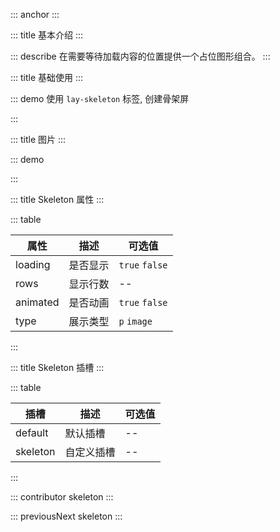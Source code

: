 ::: anchor
:::

::: title 基本介绍
:::

::: describe 在需要等待加载内容的位置提供一个占位图形组合。
:::

::: title 基础使用
:::

::: demo 使用 `lay-skeleton` 标签, 创建骨架屏

<template>
<div>
<div style="margin-bottom: 10px">
<lay-switch v-model="loading" onswitch-text="加载" unswitch-text="关闭"></lay-switch>
</div>
  <lay-skeleton :rows="4" :loading="loading" animated>
    <p style="margin-bottom: 18px">1 layui-vue , 基 于 vue 3.0 的 桌 面 端 组 件 库 , layui 的 另 一 种 呈 现 方 式</p>
    <p style="margin-bottom: 18px">2 layui-vue , 基 于 vue 3.0 的 桌 面 端 组 件 库 , layui 的 另 一 种 呈 现 方 式</p>
    <p style="margin-bottom: 18px">3 layui-vue , 基 于 vue 3.0 的 桌 面 端 组 件 库 , layui 的 另 一 种 呈 现 方 式</p>
    <p style="margin-bottom: 18px">4 layui-vue , 基 于 vue 3.0 的 桌 面 端 组 件 库 , layui 的 另 一 种 呈 现 方 式</p>
  </lay-skeleton>
</div>
</template>

<script>
import { ref } from 'vue';

export default {
  setup() {
    const loading = ref(true);
    return {
        loading,
    }
  }
}
</script>

:::

::: title 图片
:::


::: demo

<template>
<div>
<div style="margin-bottom: 10px">
<lay-switch v-model="loading" onswitch-text="加载" unswitch-text="关闭"></lay-switch>
</div>
  <lay-skeleton :loading="loading" animated>
        <template #skeleton>
            <lay-skeleton-item type="image"/>
            <lay-skeleton-item type="p" style="width: 240px"/>
        </template>
    <div class="img-content">
        <img src="https://portrait.gitee.com/uploads/avatars/user/2813/8441097_shaynas_1610801433.png" />
        <p style="margin-top: 18px">layui-vue 发展史....</p>
    </div>
  </lay-skeleton>
</div>
</template>

<script>
import { ref } from 'vue';

export default {
  setup() {
    const loading = ref(true);
    return {
        loading,
    }
  }
}
</script>

<style>
    .img-content {
        width: 240px;
        height: 240px;
    }
</style>

:::

::: title Skeleton 属性
:::

::: table

| 属性  | 描述 | 可选值 |
| ----- | ---- | ------ |
| loading | 是否显示 | `true` `false`     |
| rows | 显示行数 | --     |
| animated | 是否动画 | `true` `false`    |
| type | 展示类型 | `p` `image`    |

:::

::: title Skeleton 插槽
:::

::: table

| 插槽   | 描述     | 可选值 |
| ------ | -------- | ------ |
| default| 默认插槽 | --     |
| skeleton | 自定义插槽 | --     |

:::

::: contributor skeleton
:::

::: previousNext skeleton
:::